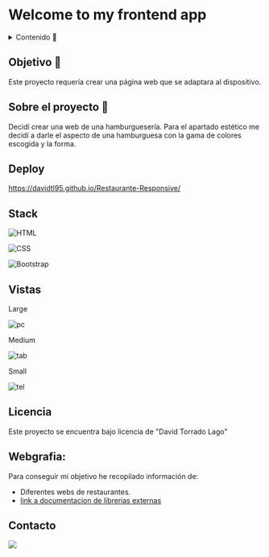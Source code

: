 # Welcome to my frontend app  

<details>
  <summary>Contenido 📝</summary>
  <ol>
    <li><a href="#objetivo-🎯">Objetivo</a></li>
    <li><a href="#sobre-el-proyecto-🔎">Sobre el proyecto</a></li>
    <li><a href="#deploy">Deploy</a></li>
    <li><a href="#stack">Stack</a></li>
    <li><a href="#vistas">Vistas</a></li>
    <li><a href="#licencia">Licencia</a></li>
    <li><a href="#webgrafia">Webgrafia</a></li>
    <li><a href="#contacto">Contacto</a></li>
  </ol>
</details>

## Objetivo 🎯
Este proyecto requería crear una página web que se adaptara al dispositivo.

## Sobre el proyecto 🔎
Decidí crear una web de una hamburguesería. Para el apartado estético me decidí a darle el aspecto de una hamburguesa con la gama de colores escogida y la forma. 

## Deploy

https://davidtl95.github.io/Restaurante-Responsive/

## Stack

![HTML](https://github.com/DavidTL95/Restaurante-Responsive/assets/134488502/dda5450f-307d-460c-b131-ff433142a276)

![CSS](https://github.com/DavidTL95/Restaurante-Responsive/assets/134488502/2dae8038-a473-4dd8-9022-d728d2801b75)

![Bootstrap](https://github.com/DavidTL95/Restaurante-Responsive/assets/134488502/032c4a7c-88c5-4515-ad3f-679fbf26b65f)

## Vistas
Large

![pc](https://github.com/DavidTL95/Restaurante-Responsive/assets/134488502/3146f3c6-1191-46a6-a879-3b277cfb130c)

Medium

![tab](https://github.com/DavidTL95/Restaurante-Responsive/assets/134488502/523e4ddb-71ac-42c2-8ac4-d8a3daae1a9f)

Small

![tel](https://github.com/DavidTL95/Restaurante-Responsive/assets/134488502/5f7bbf84-c887-4b5e-8996-3d939068113a)

## Licencia
Este proyecto se encuentra bajo licencia de "David Torrado Lago"

## Webgrafia:
Para conseguir mi objetivo he recopilado información de:
- Diferentes webs de restaurantes.
- [link a documentacion de librerias externas](https://getbootstrap.com)

## Contacto

<a href = "mailto:david.torrado95@gmail.com"><img src="https://img.shields.io/badge/Gmail-C6362C?style=for-the-badge&logo=gmail&logoColor=white" target="_blank"></a>
</p>
